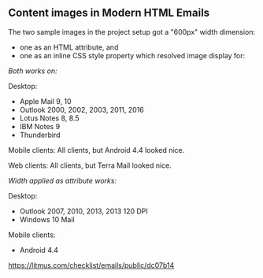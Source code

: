 ## Content images in Modern HTML Emails

The two sample images in the project setup got a "600px" width dimension:
- one as an HTML attribute, and 
- one as an inline CSS style property 
which resolved image display for:

*Both works on:*

Desktop:
- Apple Mail 9, 10
- Outlook 2000, 2002, 2003, 2011, 2016
- Lotus Notes 8, 8.5
- IBM Notes 9
- Thunderbird

Mobile clients:
All clients, but Android 4.4 looked nice.

Web clients:
All clients, but Terra Mail looked nice.

*Width applied as attribute works:* 

Desktop:
- Outlook 2007, 2010, 2013, 2013 120 DPI
- Windows 10 Mail

Mobile clients:
- Android 4.4

https://litmus.com/checklist/emails/public/dc07b14